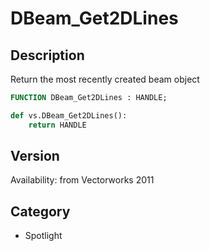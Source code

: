 # DBeam_Get2DLines

## Description
Return the most recently created beam object

```pascal
FUNCTION DBeam_Get2DLines : HANDLE;
```

```python
def vs.DBeam_Get2DLines():
    return HANDLE
```

## Version
Availability: from Vectorworks 2011

## Category
* Spotlight


